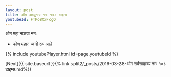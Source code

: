 ```yaml
---
layout: post
title: ओम अच्युताय नमः १०८ टाइम्स
youtubeId: FTPo8XxFcgQ
---
```

 
 
 ओम महा नाडया नमः  
 
 -  कोण महान ध्वनी रूप आहे 
 
  
 
  
 
 
 
 
 
 


{% include youtubePlayer.html id=page.youtubeId %}
 
[Next]({{ site.baseurl }}{% link  split2/_posts/2016-03-28-ओम सर्वसाहाय्य नमः १०८ टाइम्स.md%})
 
